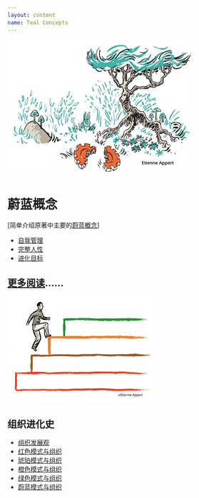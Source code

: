 ```yaml
---
layout: content
name: Teal Concepts
---
```

![](/media/fundamental-assumptions.jpg)

# 蔚蓝概念

[简单介绍原著中主要的[蔚蓝概念](https://cn--reinventingorganizations-wiki.netlify.app/theory/teal-paradigm-and-organizations/)]

* [](/theory/self-management/)[自我管理](//cn--reinventingorganizations-wiki.netlify.app/theory/self-management/)[](/theory/self-management/)
* [](/theory/wholeness/)[完整人性](//cn-reinventingorganizations-wiki.netlify.app/theory/wholeness/)[](/theory/wholeness/)
* [进化目标](//cn-reinventingorganizations-wiki.netlify.app/theory/evolutionary-purpose/)

## [更多阅读](https://cn--reinventingorganizations-wiki.netlify.app/pages/tealpractices/)......

![](/media/1_018-small.png)

## 组织进化史

* [组织发展观](/theory/developmental-perspective-on-organizations/)
* [红色模式与组织](/theory/red-organizations/)
* [琥珀模式与组织](/theory/amber-paradigm-and-organizations/)
* [橙色模式与组织](/theory/orange-paradigm-and-organizations/)
* [绿色模式与组织](/theory/green-paradigm-and-organizations/)
* [蔚蓝模式与组织](../theory/teal-paradigm-and-organizations/)